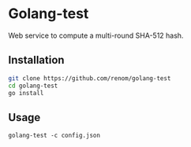 # Golang-test

Web service to compute a multi-round SHA-512 hash.

## Installation

```bash
git clone https://github.com/renom/golang-test
cd golang-test
go install
```

## Usage

```
golang-test -c config.json
```
